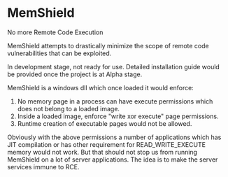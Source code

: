 # MemShield
No more Remote Code Execution

MemShield attempts to drastically minimize the scope of remote code vulnerabilities that can be exploited.

In development stage, not ready for use. Detailed installation guide would be provided once the project is at Alpha stage.

MemShield is a windows dll which once loaded it would enforce:
1) No memory page in a process can have execute permissions which does not belong to a loaded image.
2) Inside a loaded image, enforce "write xor execute" page permissions.
3) Runtime creation of executable pages would not be allowed.

Obviously with the above permissions a number of applications which has JIT compilation or has other requirement for READ_WRITE_EXECUTE memory would not work.
But that should not stop us from running MemShield on a lot of server applications. The idea is to make the server services immune to RCE.
